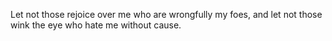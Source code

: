 Let not those rejoice over me who are wrongfully my foes, and let not those wink the eye who hate me without cause.
